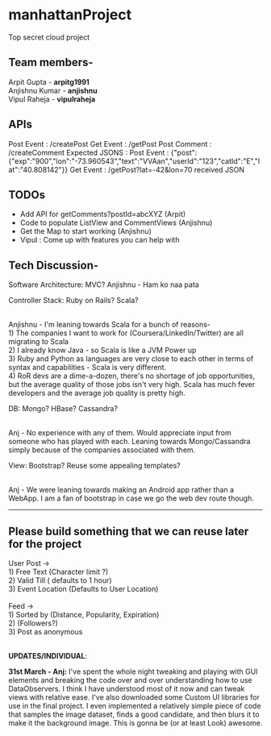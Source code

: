 manhattanProject
================

Top secret cloud project

Team members-
----------------

Arpit Gupta - <b>arpitg1991</b>
<br>
Anjishnu Kumar - <b>anjishnu</b>
<br>
Vipul Raheja - <b>vipulraheja</b>


<b>APIs</b>
------------------------
Post Event : /createPost
Get Event : /getPost
Post Comment : /createComment
Expected JSONS : Post Event : {"post":{"exp":"900","lon":"-73.960543","text":"VVAan","userId":"123","catId":"E","lat":"40.808142"}}
Get Event : /getPost?lat=-42&lon=70 received JSON 

<b>TODOs</b>
------------------------
- Add API for getComments?postId=abcXYZ (Arpit)
- Code to populate ListView and CommentViews (Anjishnu)
- Get the Map to start working (Anjishnu)
- Vipul : Come up with features you can help with



Tech Discussion-
-----------------------
Software Architecture:
MVC?
Anjishnu - Ham ko naa pata

Controller Stack:
Ruby on Rails?
Scala?

<br>
Anjishnu - I'm leaning towards Scala for a bunch of reasons-
<br>1) The companies I want to work for (Coursera/LinkedIn/Twitter) are all migrating to Scala
<br>2) I already know Java - so Scala is like a JVM Power up
<br>3) Ruby and Python as languages are very close to each other in terms of syntax and capabilities - Scala is very different. 
<br>4) RoR devs are a dime-a-dozen, there's no shortage of job opportunities, but the average quality of those jobs isn't very high. Scala has much fever developers and the average job quality is pretty high.


DB:
Mongo?
HBase?
Cassandra?

<br>Anj - No experience with any of them. Would appreciate input from someone who has played with each. Leaning towards Mongo/Cassandra simply because of the companies associated with them.

View:
Bootstrap?
Reuse some appealing templates?

<br>Anj - We were leaning towards making an Android app rather than a WebApp. I am a fan of bootstrap in case we go the web dev route though.

---------------------
Please build something that we can reuse later for the project
-----------------------------------------------------------------

User Post ->
<br>1) Free Text (Character limit ?)
<br>2) Valid Till ( defaults to 1 hour) 
<br>3) Event Location (Defaults to User Location)
<br><br>
Feed -> 
<br>1) Sorted by (Distance, Popularity, Expiration)
<br>2) (Followers?)
<br>3) Post as anonymous 

<br>
<b>UPDATES/INDIVIDUAL</b>:

<b>31st March - Anj:</b> I've spent the whole night tweaking and playing with GUI elements and breaking the code over and over understanding how to use DataObservers. I think I have understood most of it now and can tweak views with relative ease. I've also downloaded some Custom UI libraries for use in the final project. I even implemented a relatively simple piece of code that samples the image dataset, finds a good candidate, and then blurs it to make it the background image. This is gonna be (or at least Look) awesome.
<br>


